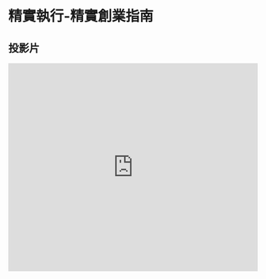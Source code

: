 

# 精實執行-精實創業指南

## 投影片
<iframe src="https://docs.google.com/presentation/d/e/2PACX-1vQN3-hyEY9vgtS2vdZMQvi7SdNnXgSc8z9nIk9ReaO7sehQqyGHbGjJeyVNCVYXW0VZAfZPBQhR8Yu9/embed?start=false&loop=false&delayms=3000" frameborder="0" width="100%" height="420" allowfullscreen="true" mozallowfullscreen="true" webkitallowfullscreen="true"></iframe>